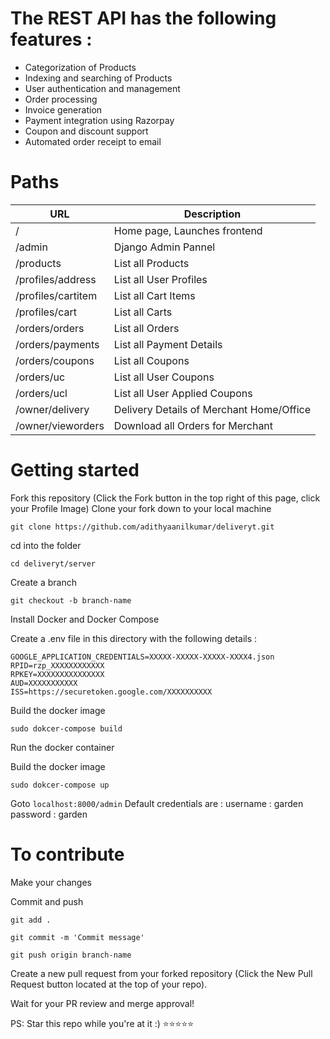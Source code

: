 # The REST API has the following features :
- Categorization of Products
- Indexing and searching of Products
- User authentication and management
- Order processing
- Invoice generation 
- Payment integration using Razorpay
- Coupon and discount support
- Automated order receipt to email

# Paths
| URL                | Description                               |
|--------------------|-------------------------------------------|
| /                  | Home page, Launches frontend              |
| /admin             | Django Admin Pannel                       |
| /products          | List all Products                         |
| /profiles/address  | List all User Profiles                    |
| /profiles/cartitem | List all Cart Items                       |
| /profiles/cart     | List all Carts                            |
| /orders/orders     | List all Orders                           |
| /orders/payments   | List all Payment Details                  |
| /orders/coupons    | List all Coupons                          |
| /orders/uc         | List all User Coupons                     |
| /orders/ucl        | List all User Applied Coupons             |
| /owner/delivery    | Delivery Details of  Merchant Home/Office |
| /owner/vieworders  | Download all Orders for Merchant          |


# Getting started

Fork this repository (Click the Fork button in the top right of this page, click your Profile Image)
Clone your fork down to your local machine

    git clone https://github.com/adithyaanilkumar/deliveryt.git

cd into the folder

``` cd deliveryt/server ```

Create a branch

    git checkout -b branch-name

Install Docker and Docker Compose

Create a .env file in this directory with the following details :

```
GOOGLE_APPLICATION_CREDENTIALS=XXXXX-XXXXX-XXXXX-XXXX4.json
RPID=rzp_XXXXXXXXXXXX
RPKEY=XXXXXXXXXXXXXXX
AUD=XXXXXXXXXXX
ISS=https://securetoken.google.com/XXXXXXXXXX
```

Build the docker image

```sudo dokcer-compose build ```

Run the docker container

Build the docker image

```sudo dokcer-compose up ```

Goto ```localhost:8000/admin```
Default credentials are :
username : garden
password : garden

# To contribute
Make your changes
    

Commit and push

    git add .

    git commit -m 'Commit message'

    git push origin branch-name

Create a new pull request from your forked repository (Click the New Pull Request button located at the top of your repo).

Wait for your PR review and merge approval!


PS: Star this repo while you're at it :) ⭐⭐⭐⭐⭐

